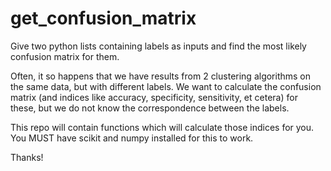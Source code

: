 # get_confusion_matrix
Give two python lists containing labels as inputs and find the most likely confusion matrix for them.

Often, it so happens that we have results from 2 clustering algorithms on the same data, but with different labels. 
We want to calculate the confusion matrix (and indices like accuracy, specificity, sensitivity, et cetera) for these, but we do not know the correspondence between the labels.

This repo will contain functions which will calculate those indices for you. You MUST have scikit and numpy installed for this to work.

Thanks!
